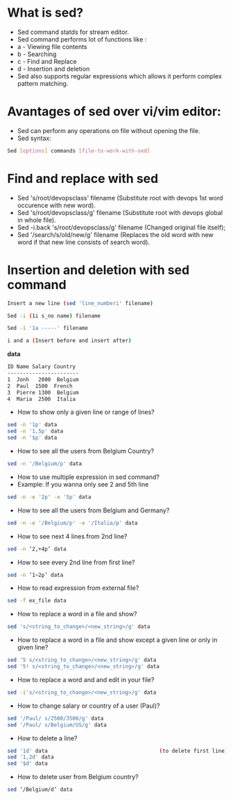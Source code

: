 # What is sed?

- Sed command statds for stream editor.
- Sed command performs lot of functions like :
- a - Viewing file contents
- b - Searching
- c - Find and Replace
- d - Insertion and deletion
- Sed also supports regular expressions which allows it perform complex pattern matching.

# Avantages of sed over vi/vim editor:

- Sed can perform any operations on file without opening the file.
- Sed syntax:

```bash
Sed [options] commands [file-to-work-with-sed]
```

# Find and replace with sed

- Sed 's/root/devopsclass' filename (Substitute root with devops 1st word occurence with new word).
- Sed 's/root/devopsclass/g' filename (Substitute root with devops global in whole file).
- Sed -i.back 's/root/devopsclass/g' filename (Changed original file itself);
- Sed '/search/s/old/new/g' filename (Replaces the old word with new word if that new line consists of search word).

# Insertion and deletion with sed command

```bash
Insert a new line (sed 'line_numberi' filename)

Sed -i (1i s_no name) filename

Sed -i '1a -----' filename

i and a (Insert before and insert after)
```

 **data**

```bash
ID Name Salary Country
-----------------------
1  Jonh   2000  Belgium
2  Paul  1500  French
3  Pierre 1300  Belgium
4  Maria  2500  Italia
```

- How to show only a given line or range of lines?

```bash
sed -n '1p' data
sed -n '1,5p' data
sed -n '$p' data
```

- How to see all the users from Belgium Country?

```bash
sed -n '/Belgium/p' data
```

- How to use multiple expression in sed command?
- Example: If you wanna only see 2 and 5th line

```bash
sed -n -e '2p' -e '5p' data
```

- How to see all the users from Belgium and Germany?

```bash
sed -n -e '/Belgium/p' -e '/Italia/p' data
```

- How to see next 4 lines from 2nd line?

```bash
sed -n ‘2,+4p’ data
```

- How to see every 2nd line from first line?

```bash
sed -n ‘1~2p’ data
```

- How to read expression from external file?

```bash
sed -f ex_file data
```

- How to replace a word in a file and show?

```bash
sed 's/<string_to_change>/<new_string>/g' data
```

- How to replace a word in a file and show except a given line or only in given line?

```bash
sed '5 s/<string_to_change>/<new_string>/g' data
sed '5! s/<string_to_change>/<new_string>/g' data
```

- How to replace a word and and edit in your file?

```bash
sed -i's/<string_to_change>/<new_string>/g' data
```

- How to change salary or country of a user (Paul)?

```bash
sed '/Paul/ s/2500/3500/g' data
sed '/Paul/ s/Belgium/US/g' data
```

- How to delete a line?

```bash
sed '1d' data                                    (to delete first line)
sed '1,2d' data
sed '$d' data
```

- How to delete user from Belgium country?

```bash
sed ‘/Belgium/d’ data
```
